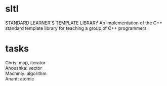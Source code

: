 # sltl
STANDARD LEARNER'S TEMPLATE LIBRARY
An implementation of the C++ standard template library for teaching a group of C++ programmers

# tasks
Chris: map, iterator <br>
Anoushka: vector<br>
Machinly: algorithm<br>
Anant: atomic
